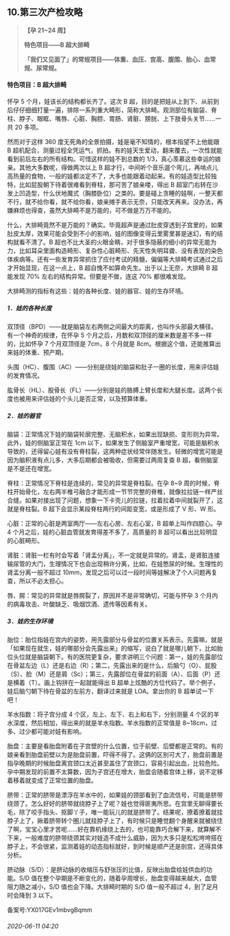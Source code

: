## 10.第三次产检攻略

> **【孕 21~24 周】**  
> 
>  **特色项目——B 超大排畸**  
> 
>  **「我们又见面了」的常规项目——体重、血压、宫高、腹围、胎心、血常规、尿常规。**  
> 
> 


#### **特色项目：B 超大排畸**


怀孕 5 个月，娃该长的结构都长齐了。这次 B 超，目的是把娃从上到下、从前到后仔仔细细打量一遍，排除一系列重大畸形，简称大排畸。观测部位有脑袋、脊柱、脖子、眼眶、嘴唇、心脏、胸腔、胃肠、肾脏、膀胱、上下肢骨头关节……一共 20 多项。 


然而对于这样 360 度无死角的全景拍摄，娃是毫不知情的，根本指望不上他能跟 B 超机配合，测量过程全凭运气，抓拍。有的娃天生爱动，翻来覆去，一次性就能看到前后左右的所有结构。可惜这样的娃不到总数的 1/3，真心羡慕这些幸运的娘亲。其他大多数呢，得做两次以上 B 超才行，中间听个音乐遛个弯儿，再啃点儿高热量的食物，一般的娃都淡定不了，大多也能跟着动起来。有的娃造型比较独特，比如屁股朝下待着很难看到脊柱，那可苦了娘亲喽，得出 B 超室门右转在沙发上凹造型，什么伏地魔式（胸膝卧位）之类的。要是碰上贪睡的娃啊，一整天都不行，就不给你看，就不给你看，娘亲摊手表示无奈，只能改天再来。没办法，再嫌麻烦也得查，虽然大排畸不是万能的，可不做是万万不能的。 


什么，大排畸竟然不是万能的？确实。毕竟超声是通过肚皮穿透到子宫里的，如果肚皮太厚，效果可能会受到不小的影响，娃的图像变得云里雾里甚是迷幻，有的结构就看不清了。B 超也不比大圣的火眼金睛，对于很多隐蔽的细小的异常无能为力，比如耳朵里面构造畸形、复杂性心脏畸形、先天性失明耳聋、没有表现的染色体疾病等。还有一些发育异常抓住了应付考试的精髓，偏偏等大排畸考试通过之后才开始显现，在这一点上，B 超自愧不如算命先生。出于以上无奈，大排畸 B 超能发现 70% 左右的结构异常。但要是不做，连这 70% 都很难发现。 


大排畸测的指标有这些：娃的各种长度、娃的器官、娃的生存环境。 


##### **1．娃的各种长度**


双顶径（BPD）——就是脑袋左右两侧之间最大的距离，也叫作头部最大横径。有一个神奇的规律，在怀孕 5 个月之后，月数和双顶径的厘米数是差不多一样的，比如怀孕 7 个月双顶径是 7cm，8 个月就是 8cm。根据这个值，还能推算出来娃的体重、预产期。 


头围（HC）、腹围（AC）——分别是绕娃的脑袋和肚子一圈的长度，用来评估娃的发育情况。 


肱骨长（HL）、股骨长（FL）——分别是娃的胳膊上臂长度和大腿长度。这两个长度也被用来评估娃的个头儿是否正常，以及预算体重。 


##### **2．娃的器官**


脑袋：正常情况下娃的脑袋轮廓完整、无脑积水，如果出现缺损、变形则为异常。此外，娃的侧脑室正常在 1cm 以下，如果发生了侧脑室严重增宽，可能是脑积水导致的，还得留心娃有没有脊柱裂，这两种症状经常伴随发生。轻微的增宽可能是因为脑积液有点儿多，大多后期都会被吸收，但需要过两周复查 B 超，看侧脑室是不是还在增宽。 


脊柱：正常情况下脊柱是连续的，常见的异常是脊柱裂。在孕 8~9 周的时候，脊柱开始骨化，左右两半椎弓融合才能形成一节节完整的脊椎，就像拉拉链一样严丝合缝。如果对接出现了问题，想象一下卡壳儿的拉链，拉着拉着中间就裂开了，这就是脊柱裂。B 超下会显示某段脊柱两行的间距变宽，或是形成了 V 形、W 形。 


心脏：正常的心脏是两室两厅——左右心房、左右心室，B 超单上叫作四腔心。孕 4 个月之后，娃的心脏血管就发育得差不多了，高质量的 B 超可以看出比较明显的心脏畸形。 


肾脏：肾脏一栏有时会写着「肾盂分离」，不一定就是异常的。肾盂，是肾脏连接输尿管的大门，生理情况下也会出现稍许分离，比如，在娃憋尿的时候。生理性的肾盂分离一般不超过 10mm，发现之后可以过一段时间等娃解决了个人问题再复查，所以不必太担心。 


唇、腭：常见的异常就是唇腭裂了，原因并不是非常确切，可能与怀孕 3 个月内的病毒攻击、叶酸缺乏、吸烟饮酒、遗传等因素有关。 


##### **3．娃的生存环境**


胎位：胎位指娃在宫内的姿势，用先露部分与骨盆的位置关系表示。先露嘛，就是「如果现在就生，娃的哪部分会先露出来」的缩写，说白了就是哪儿朝下，比如胎位头位就是脑袋朝下。有的医院更复杂，要求讲明三个问题：第一，娃的先露部位在骨盆左边（L）还是右边（R）；第二，先露出来的是什么，后脑勺（O）、屁股（S）、脸（M）还是肩（Sc）；第三，先露部位在骨盆的前面（A）、后面（P）还是横着（T）。画上钩拼在一起就能得出 B 超单上炫酷的方位代码了。举个例子，娃后脑勺朝下待在骨盆的左前方，翻译过来就是 LOA。拿出你的 B 超单试一下吧！ 


羊水指数：将子宫分成 4 个区，左上、左下、右上和右下，分别测量 4 个区的羊水深度，然后相加，得出来的就是羊水指数。羊水指数的正常值是 8~18cm，过多、过少都可能对娃有影响。 


胎盘：主要是看胎盘附着在子宫壁的什么位置，位于前壁、后壁都是正常的。有的娘亲看到胎盘前壁以为是胎盘前置，吓得不得了。这俩的区别可大了，胎盘前置是指孕晚期的时候胎盘离宫颈口太近甚至盖住了宫颈口，容易引起出血，比较危险。孕中期发现的前置不太算数，因为子宫还在增大，胎盘会随着宫体上移，说不定移着移着就变成了正常位置的胎盘。 


脐带：正常的脐带是漂浮在羊水中的，如果娃的颈部看到了血流信号，可能是脐带绕颈了。怎么好好的脐带就绕脖子上了呢？娃也觉得匪夷所思。在宫里无聊得要长毛，除了咬手指头、抠脚丫子，唯一能玩儿的就是脐带了。结果呢，撩着撩着就挂脖子上了，揪着脐带转个圈儿就挂脖子上了，有时候只是睡觉翻个身醒来就被绕住了啊，宝宝心里才苦呢……好在靠机缘绕上去的，也可能靠巧合解下来，就算解不下来，一般难度的脐带绕颈其实对娃造不成什么威胁，因为大多只是松松垮垮搭在脖子上，不会很紧，监测着娃的动态指标就好，到时候是顺产还是剖宫，还得具体分析。 


脐动脉（S/D）：是脐动脉的收缩压与舒张压的比值，反映出胎盘给娃供血的功能。S/D 值在整个孕期是不断变化的，随着孕周增长，胎盘变得越来越大，血管阻力随之减小，S/D 值也会下降。大排畸时期的 S/D 值一般不超过 4，到了足月时会降到 3 以下。 


备案号:YX017GEv1mbvgBqmm


###### 2020-06-11 04:20
